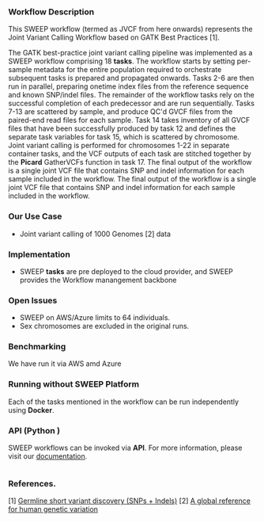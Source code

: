### Workflow Description

This SWEEP workflow (termed as JVCF from here onwards) represents the Joint Variant Calling Workflow based on GATK Best Practices [1].

The GATK best-practice joint variant calling pipeline was implemented as a SWEEP workflow comprising 18 **tasks**. The workflow starts by setting per-sample metadata for the entire population required to orchestrate subsequent tasks is prepared and propagated onwards. Tasks 2-6 are then run in parallel, preparing onetime index files from the reference sequence and known SNP/indel files. 
The remainder of the workflow tasks rely on the successful completion of each predecessor and are run sequentially. Tasks 7-13 are scattered by sample, and produce QC'd GVCF files from the paired-end read files for each sample. Task 14 takes inventory of all GVCF files that have been successfully produced by task 12 and defines the separate task variables for task 15, which is scattered by chromosome. 
Joint variant calling is performed for chromosomes 1-22 in separate container tasks, and the VCF outputs of each task are stitched together by the **Picard** GatherVCFs function in task 17. The final output of the workflow is a single joint VCF file that contains SNP and indel information for each sample included in the workflow. 
The final output of the workflow is a single joint VCF file that contains SNP and indel information for each sample included in the workflow. 

### Our Use Case 

* Joint variant calling of 1000 Genomes [2] data

### Implementation 

* SWEEP **tasks** are pre deployed to the cloud provider, and SWEEP provides the Workflow manangement backbone


### Open Issues 

* SWEEP on AWS/Azure limits to 64 individuals.
* Sex chromosomes are excluded in the original runs.

### Benchmarking
                   
We have run it via AWS amd Azure

### Running without SWEEP Platform 

Each of the tasks mentioned in the workflow can be run independently using **Docker**.

### API (Python )
SWEEP workflows can be invoked via **API**. For more information, please visit our [documentation](https://docs.sweep.run).

```python

```

### References.

[1] [Germline short variant discovery (SNPs + Indels)](https://gatk.broadinstitute.org/hc/en-us/articles/360035535932-Germline-short-variant-discovery-SNPs-Indels-)
[2] [A global reference for human genetic variation](https://www.nature.com/articles/nature15393)